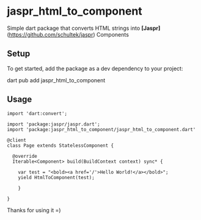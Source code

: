 # jaspr_html_to_component

Simple dart package that converts HTML strings into **[Jaspr]**(https://github.com/schultek/jaspr) Components

## Setup
To get started, add the package as a dev dependency to your project:

dart pub add jaspr_html_to_component

## Usage

```
import 'dart:convert';

import 'package:jaspr/jaspr.dart';
import 'package:jaspr_html_to_component/jaspr_html_to_component.dart'

@client
class Page extends StatelessComponent {
  
  @override
  Iterable<Component> build(BuildContext context) sync* {
    
    var test = "<bold><a href='/'>Hello World!</a></bold>";
    yield HtmlToComponent(test);

    }
        
}
```

Thanks for using it =)